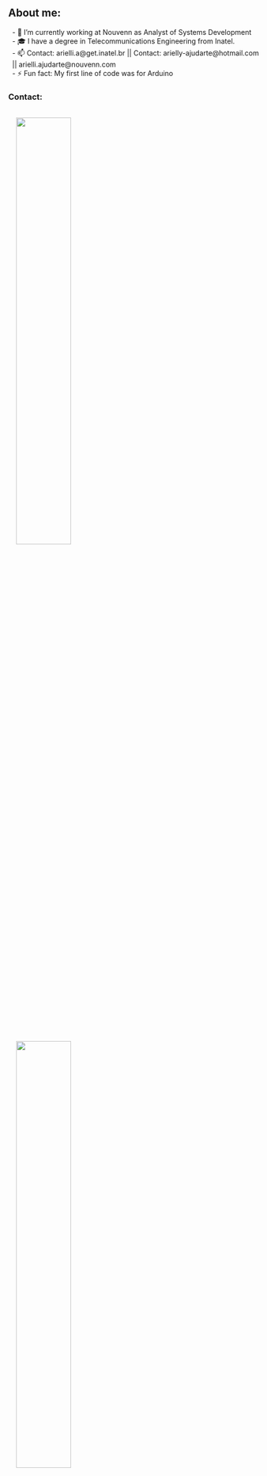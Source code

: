 ## About me:

<p style="margin:0.5rem; width: 100%; font-size: 100%" > 
  - 🔭 I’m currently working at Nouvenn as Analyst of Systems Development  <br>
  - 🎓 I have a degree in Telecommunications Engineering from Inatel.  <br>
  - 📫 Contact: arielli.a@get.inatel.br || Contact: arielly-ajudarte@hotmail.com || arielli.ajudarte@nouvenn.com  <br>
  - ⚡ Fun fact: My first line of code was for Arduino <br>
</p>

### Contact:

<p style="margin:0.5rem; width: 100%; font-size: 100%" >

  <a href="https://www.researchgate.net/profile/Arielli-Ajudarte-Conceicao">
  <img style="margin:1rem 0.5rem; height: 47%; float: left;" src="https://img.shields.io/badge/ResearchGate-%20-04ccbc?style=for-the-badge&logo=researchgate">
  </a>

  <a href="https://www.linkedin.com/in/arielli-ajudarte/">
  <img style="margin:1rem 0.5rem; height: 47%;" src="https://img.shields.io/badge/LinkedIn-%20-blue?style=for-the-badge&logo=linkedin">
  </a>

</p>


## Github Stats:

<p float="left">

  <img style="margin:0.5rem; width: 65%; float: left;" src="https://github-readme-stats.vercel.app/api?username=ari-aju&show_icons=true&line_height=27&count_private=true&title_color=ffffff&text_color=c9cacc&icon_color=4AB097&bg_color=1A2B34" alt="ari-aju's GitHub Stats" />

  <img style="margin:0.5rem; width: 29%;" src="https://github-readme-stats.vercel.app/api/top-langs/?username=ari-aju&hide=html,css&count_private=true&title_color=ffffff&text_color=c9cacc&icon_color=4AB197&bg_color=1A2B34&theme=orgs"/>

</p>



</p>
